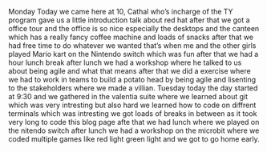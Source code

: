 Monday
Today we came here at 10, Cathal who’s incharge of the TY program gave us a little introduction talk about red hat after that we got a office tour and the office is so nice especially the desktops and the canteen which has a really fancy coffee machine and loads of snacks after that we had free time to do whatever we wanted that’s when me and the other girls played Mario kart on the Nintendo switch which was fun after that we had a hour lunch break after lunch we had a workshop where he talked to us about being agile and what that means after that we did a exercise where we had to work in teams to build a potato head by being agile and lisenting to the stakeholders where we made a villian.
Tuesday 
today the day started at 9:30 and we gathered in the valentia suite where we learned about git which was very intresting but also hard we learned how to code on diffrent terminals which was intresting we got loads of breaks in between as it took very long to code this blog page afte that we had lunch where we played on the nitendo switch after lunch we had a workshop on the microbit where we coded multiple games like red light green light and we got to go home early.

